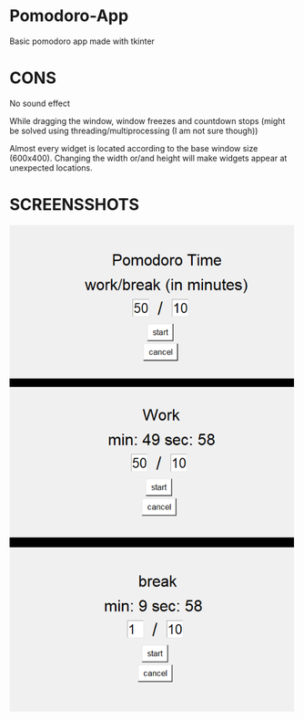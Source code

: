 # Pomodoro-App
Basic pomodoro app made with tkinter

# CONS
No sound effect

While dragging the window, window freezes and countdown stops (might be solved using threading/multiprocessing (I am not sure though)) 

Almost every widget is located according to the base window size (600x400). Changing the width or/and height will make widgets appear at unexpected locations.

# SCREENSSHOTS
<img src="ss.png" width="500">

